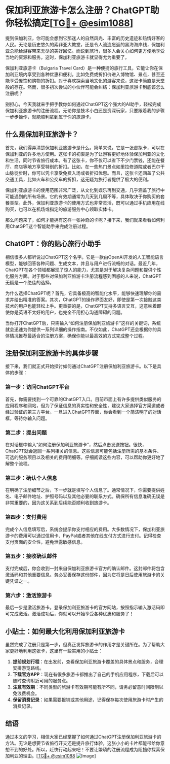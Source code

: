 # 保加利亚旅游卡怎么注册？ChatGPT助你轻松搞定[[TG💪+ @esim1088](https://t.me/s/esim1088)]

提到保加利亚，你可能会想到它那迷人的自然风光、丰富的历史遗迹和热情好客的人民。无论是历史悠久的索非亚大教堂，还是令人流连忘返的黑海海岸线，保加利亚总能给游客带来无尽的美好回忆。而说到旅行，很多人会关心如何更方便地享受当地的资源和服务。这时，保加利亚旅游卡就显得尤为重要了。

保加利亚旅游卡（Bulgaria Travel Card）是一种便捷的旅行工具，它能让你在保加利亚境内享受到各种优惠和便利。比如免费或折扣价进入博物馆、景点，甚至还能享受餐饮和购物的折扣。对于喜欢探索当地文化的游客来说，这张卡简直是天堂般的存在。然而，很多初次尝试的小伙伴可能会纠结：保加利亚旅游卡到底该怎么注册呢？

别担心，今天我就来手把手教你如何通过ChatGPT这个强大的AI助手，轻松完成保加利亚旅游卡的注册流程。无论你是技术小白还是资深玩家，只要跟着我的步骤一步步操作，就能顺利拿到属于你的旅游卡。

## 什么是保加利亚旅游卡？

首先，我们得弄清楚保加利亚旅游卡是什么。简单来说，它是一张虚拟卡，可以在保加利亚的许多地方使用。这张卡的初衷是为了让游客更好地体验保加利亚的文化和生活，同时节省旅行成本。有了这张卡，你不仅可以省下不少门票钱，还能在餐厅、商店等地方享受特别的折扣。比如，在一些热门景点如里拉修道院或者巴尔干山脉徒步时，你可以凭卡享受免费入场或者折扣优惠。而且，这张卡还涵盖了公共交通工具，比如火车和公交车的折扣，这无疑为旅行者提供了极大的便利。

保加利亚旅游卡的使用范围非常广泛，从文化到娱乐再到交通，几乎涵盖了旅行中可能遇到的所有场景。它的有效期通常为几天到几周不等，具体取决于你购买的套餐类型。此外，保加利亚旅游卡的使用方式也非常灵活，既可以通过手机应用在线购买，也可以在机场或指定的旅游服务中心领取实体卡。

那么问题来了，如何才能拥有这样一张神奇的卡呢？接下来，我们就来看看如何利用ChatGPT这个智能助手来完成注册过程。

## ChatGPT：你的贴心旅行小助手

相信很多人都听说过ChatGPT这个名字。它是一款由OpenAI开发的人工智能语言模型，能够回答各种问题、生成文本，并且与用户进行流畅的对话。最近几年，ChatGPT在各个领域都展现了惊人的能力，尤其是对于解决复杂问题和提供个性化服务方面。对于那些对保加利亚旅游卡注册流程感到困惑的人来说，ChatGPT无疑是一个绝佳的选择。

为什么选择ChatGPT呢？首先，它具备极高的智能化水平，能够快速理解你的需求并给出精准的答案。其次，ChatGPT的操作界面友好，即使是第一次接触这类技术的用户也能轻松上手。更重要的是，ChatGPT支持多语言交互，这意味着即使你是英语不太好的用户，也完全不用担心沟通障碍的问题。

当你打开ChatGPT后，只需输入“如何注册保加利亚旅游卡”这样的关键词，系统就会迅速为你提供一系列详细的操作指南。不仅如此，ChatGPT还会根据你的具体情况推荐最适合的注册方案，确保你能以最高效的方式完成整个过程。

## 注册保加利亚旅游卡的具体步骤

接下来，我们就正式开始探讨如何通过ChatGPT注册保加利亚旅游卡。以下是具体的步骤：

### 第一步：访问ChatGPT平台

首先，你需要找到一个可靠的ChatGPT入口。目前市面上有许多提供类似服务的应用程序和网站，但为了保证信息的真实性和安全性，建议大家选择官方渠道或者经过验证的第三方平台。一旦进入ChatGPT界面，你会看到一个简洁明了的对话框，等待你输入问题。

### 第二步：提出问题

在对话框中输入“如何注册保加利亚旅游卡”，然后点击发送按钮。很快，ChatGPT就会返回一系列相关的信息。这些信息可能包括注册所需的基本条件、可选的服务项目以及相关的费用明细等。仔细阅读这些内容，可以帮助你更好地了解整个流程。

### 第三步：确认个人信息

在明确了注册细节之后，下一步就是填写个人信息了。通常情况下，你需要提供姓名、电子邮件地址、护照号码以及其他必要的联系方式。确保所有信息准确无误是非常重要的，因为这关系到后续能否顺利收到旅游卡。

### 第四步：支付费用

完成个人信息填写后，系统会提示你支付相应的费用。大多数情况下，保加利亚旅游卡的费用可以通过信用卡、PayPal或者其他在线支付方式进行支付。记得检查支付页面的安全性，避免泄露敏感信息。

### 第五步：接收确认邮件

支付完成后，你会收到一封来自保加利亚旅游卡官方的确认邮件。这封邮件将包含激活码和其他重要信息。务必妥善保存这份邮件，因为它将是日后使用旅游卡的关键凭证之一。

### 第六步：激活旅游卡

最后一步是激活旅游卡。登录保加利亚旅游卡的官方网站，按照指示输入激活码即可完成激活。激活成功后，你就可以开始享受各种优惠和服务了！

## 小贴士：如何最大化利用保加利亚旅游卡

虽然完成了注册只是第一步，但真正发挥旅游卡的作用才是关键所在。为了帮助大家更好地利用这张卡，这里有一些实用的小贴士：

1. **提前规划行程**：在出发前，查看保加利亚旅游卡覆盖的具体景点和服务，合理安排游览路线。
2. **下载官方APP**：现在有很多旅游卡都推出了自己的手机应用程序，下载后可以随时查询附近可用的服务点。
3. **注意有效期**：不同类型的旅游卡有效期可能有所不同，请务必留意时间限制以免浪费机会。
4. **保留消费记录**：如果需要报销或其他用途，记得保存每次使用旅游卡时产生的消费记录。

## 结语

通过本文的学习，相信大家已经掌握了如何通过ChatGPT注册保加利亚旅游卡的方法。无论是想要节省旅行开支还是提升旅行体验，这张小小的卡片都能带给你意想不到的好处。所以，赶快行动起来吧！不要让繁琐的注册流程成为阻挡你探索保加利亚的理由。[[TG💪+ @esim1088](https://t.me/s/esim1088) ![Image](https://i.postimg.cc/4NQfJmqS/Snipaste-2025-05-13-00-14-12.png)]